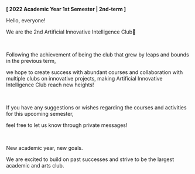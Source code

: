 **[ 2022 Academic Year 1st Semester | 2nd-term ]**

Hello, everyone!

We are the 2nd Artificial Innovative Intelligence Club🚀

&nbsp;

Following the achievement of being the club that grew by leaps and bounds in the previous term,

we hope to create success with abundant courses and collaboration with multiple clubs on innovative projects, making Artificial Innovative Intelligence Club reach new heights!

&nbsp;

If you have any suggestions or wishes regarding the courses and activities for this upcoming semester,

feel free to let us know through private messages!

&nbsp;

New academic year, new goals.

We are excited to build on past successes and strive to be the largest academic and arts club.
